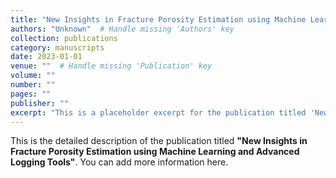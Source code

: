```yaml
---
title: "New Insights in Fracture Porosity Estimation using Machine Learning and Advanced Logging Tools"
authors: "Unknown"  # Handle missing 'Authors' key
collection: publications
category: manuscripts
date: 2023-01-01
venue: ""  # Handle missing 'Publication' key
volume: ""
number: ""
pages: ""
publisher: ""
excerpt: "This is a placeholder excerpt for the publication titled 'New Insights in Fracture Porosity Estimation using Machine Learning and Advanced Logging Tools'."
---
```


This is the detailed description of the publication titled **"New Insights in Fracture Porosity Estimation using Machine Learning and Advanced Logging Tools"**. You can add more information here.
